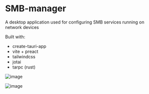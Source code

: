 # SMB-manager

A desktop application used for configuring SMB services running on network devices

Built with:
- create-tauri-app
- vite + preact
- tailwindcss
- jotai
- tarpc (rust)

![image](https://user-images.githubusercontent.com/67562518/235321214-b294e4b9-1715-4ff0-810d-e9d0fd475684.png)

![image](https://user-images.githubusercontent.com/67562518/235321540-f2401a9b-1a36-40a1-b8c2-b360cc1a5d2f.png)
